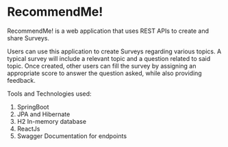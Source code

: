 # RecommendMe!
RecommendMe! is a web application that uses REST APIs to create and share Surveys.

Users can use this application to create Surveys regarding various topics. A typical survey will include a relevant topic and a question related to said topic. Once created, other users can fill the survey by assigning an appropriate score to answer the question asked, while also providing feedback.

Tools and Technologies used:
1) SpringBoot
2) JPA and Hibernate
3) H2 In-memory database
4) ReactJs
5) Swagger Documentation for endpoints

